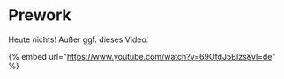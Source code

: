 # Prework

Heute nichts! Außer ggf. dieses Video.

{% embed url="https://www.youtube.com/watch?v=69OfdJ5BIzs&vl=de" %}



